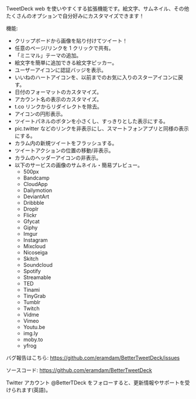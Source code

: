 TweetDeck web を使いやすくする拡張機能です。絵文字、サムネイル、その他たくさんのオプションで自分好みにカスタマイズできます！

機能:

* クリップボードから画像を貼り付けてツイート！
* 任意のページ/リンクを 1 クリックで共有。
* 「ミニマル」テーマの追加。
* 絵文字を簡単に追加できる絵文字ピッカー。
* ユーザーアイコンに認証バッジを表示。
* いいねのハートアイコンを、以前までのお気に入りのスターアイコンに戻す。
* 日付のフォーマットのカスタマイズ。
* アカウント名の表示のカスタマイズ。
* t.co リンクからリダイレクトを除去。
* アイコンの円形表示。
* ツイートパネルのボタンを小さくし、すっきりとした表示にする。
* pic.twitter などのリンクを非表示にし、スマートフォンアプリと同様の表示にする。
* カラム内の新規ツイートをフラッシュする。
* ツイートアクションの位置の移動/非表示。
* カラムのヘッダーアイコンの非表示。
* 以下のサービスの画像のサムネイル・簡易プレビュー。
  * 500px
  * Bandcamp
  * CloudApp
  * Dailymotion
  * DeviantArt
  * Dribbble
  * Droplr
  * Flickr
  * Gfycat
  * Giphy
  * Imgur
  * Instagram
  * Mixcloud
  * Nicoseiga
  * Skitch
  * Soundcloud
  * Spotify
  * Streamable
  * TED
  * Tinami
  * TinyGrab
  * Tumblr
  * Twitch
  * Vidme
  * Vimeo
  * Youtu.be
  * img.ly
  * moby.to
  * yfrog

バグ報告はこちら:
https://github.com/eramdam/BetterTweetDeck/issues

ソースコード:
https://github.com/eramdam/BetterTweetDeck

Twitter アカウント @BetterTDeck をフォローすると、更新情報やサポートを受けられます(英語)。
